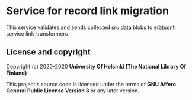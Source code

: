 # Service for record link migration

This service validates and sends collected sru data blobs to erätuonti service link-transformers

## License and copyright

Copyright (c) 2020-2020 **University Of Helsinki (The National Library Of Finland)**

This project's source code is licensed under the terms of **GNU Affero General Public License Version 3** or any later version.

